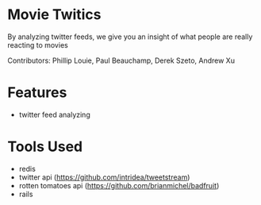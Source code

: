 Movie Twitics
==============

By analyzing twitter feeds, we give you an insight of what people are really reacting to movies

Contributors: Phillip Louie, Paul Beauchamp, Derek Szeto, Andrew Xu

# Features
* twitter feed analyzing

# Tools Used
* redis
* twitter api (https://github.com/intridea/tweetstream)
* rotten tomatoes api (https://github.com/brianmichel/badfruit)
* rails

